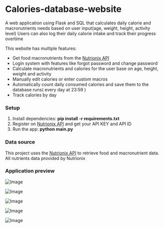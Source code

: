 # Calories-database-website
A web application using Flask and SQL that calculates daily calorie and macronutrients needs based on user input(age, weight, height, activity level) Users can also log their daily calorie intake and track their progress overtime

This website has multiple features:

- Get food macronutrients from the [Nutrionix API](https://www.nutritionix.com/)
- Login system with features like forgot password and change password
- Calculate macronutrients and calories for the user base on age, height, weight and activity
- Manually edit calories or enter custom macros
- Automatically count daily consumed calories and save them to the database runs( every day at 23:59 )
- Track calories by day

### Setup

1.  Install dependencies: **pip install -r requirements.txt**
2. Register on  [Nutrionix API](https://www.nutritionix.com/) and get your API KEY and API ID
3. Run the app: **python main.py**

### Data source

This project uses the [Nutrionix API](https://www.nutritionix.com/) to retrieve food and macronutrient data.
All nutrients data provided by Nutrionix

### Application preview

![Image](https://github.com/user-attachments/assets/0691e7a3-37ec-4c85-8745-459405769f13)

![Image](https://github.com/user-attachments/assets/6ef3dab0-0a7e-498a-8afe-3d80d133f6cc)

![Image](https://github.com/user-attachments/assets/fcaa463c-c431-416a-98b1-599dba372b62)

![Image](https://github.com/user-attachments/assets/13c37410-5480-42bd-96bf-e62910aca057)

![Image](https://github.com/user-attachments/assets/1fe08aaa-7fe0-4480-a13c-ff7f67606355)


